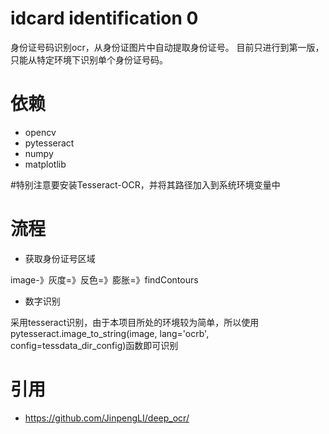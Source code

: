 idcard identification 0
======
身份证号码识别ocr，从身份证图片中自动提取身份证号。
目前只进行到第一版，只能从特定环境下识别单个身份证号码。

# 依赖
* opencv
* pytesseract
* numpy
* matplotlib

#特别注意要安装Tesseract-OCR，并将其路径加入到系统环境变量中

# 流程
* 获取身份证号区域

image-》灰度=》反色=》膨胀=》findContours

* 数字识别

采用tesseract识别，由于本项目所处的环境较为简单，所以使用pytesseract.image_to_string(image, lang='ocrb', config=tessdata_dir_config)函数即可识别

# 引用
* https://github.com/JinpengLI/deep_ocr/
